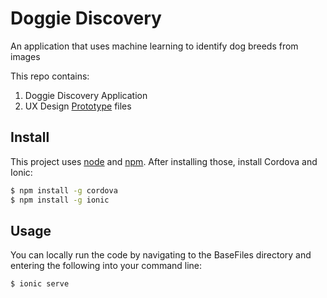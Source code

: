 # Doggie Discovery
An application that uses machine learning to identify dog breeds from images

This repo contains:
1. Doggie Discovery Application
2. UX Design [Prototype](https://xd.adobe.com/view/9a716b27-7de7-43f3-55ea-3bb2a5dcbe72-ec40/) files

## Install

This project uses [node](http://nodejs.org) and [npm](https://npmjs.com). After installing those, install Cordova and Ionic:

```sh
$ npm install -g cordova
$ npm install -g ionic
```
## Usage
You can locally run the code by navigating to the BaseFiles directory and entering the following into your command line:

```sh
$ ionic serve
```